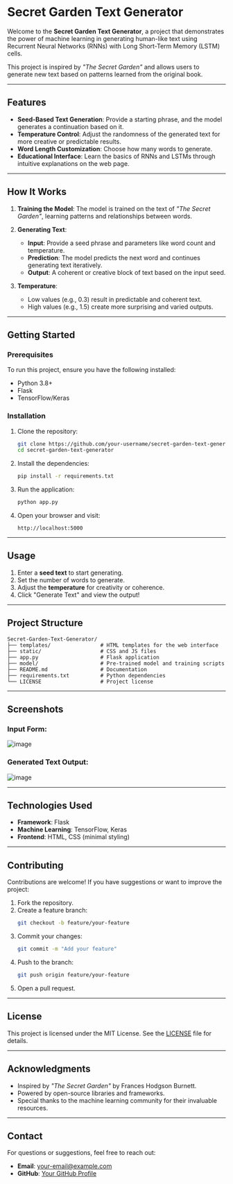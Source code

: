 # Secret Garden Text Generator

Welcome to the **Secret Garden Text Generator**, a project that demonstrates the power of machine learning in generating human-like text using Recurrent Neural Networks (RNNs) with Long Short-Term Memory (LSTM) cells.

This project is inspired by *"The Secret Garden"* and allows users to generate new text based on patterns learned from the original book. 

---

## Features

- **Seed-Based Text Generation**: Provide a starting phrase, and the model generates a continuation based on it.
- **Temperature Control**: Adjust the randomness of the generated text for more creative or predictable results.
- **Word Length Customization**: Choose how many words to generate.
- **Educational Interface**: Learn the basics of RNNs and LSTMs through intuitive explanations on the web page.

---

## How It Works

1. **Training the Model**: 
   The model is trained on the text of *"The Secret Garden"*, learning patterns and relationships between words.

2. **Generating Text**: 
   - **Input**: Provide a seed phrase and parameters like word count and temperature.
   - **Prediction**: The model predicts the next word and continues generating text iteratively.
   - **Output**: A coherent or creative block of text based on the input seed.

3. **Temperature**: 
   - Low values (e.g., 0.3) result in predictable and coherent text.
   - High values (e.g., 1.5) create more surprising and varied outputs.

---

## Getting Started

### Prerequisites

To run this project, ensure you have the following installed:
- Python 3.8+
- Flask
- TensorFlow/Keras

### Installation

1. Clone the repository:
   ```bash
   git clone https://github.com/your-username/secret-garden-text-generator.git
   cd secret-garden-text-generator
   ```

2. Install the dependencies:
   ```bash
   pip install -r requirements.txt
   ```

3. Run the application:
   ```bash
   python app.py
   ```

4. Open your browser and visit:
   ```
   http://localhost:5000
   ```

---

## Usage

1. Enter a **seed text** to start generating.
2. Set the number of words to generate.
3. Adjust the **temperature** for creativity or coherence.
4. Click "Generate Text" and view the output!

---

## Project Structure

```
Secret-Garden-Text-Generator/
├── templates/                # HTML templates for the web interface
├── static/                   # CSS and JS files
├── app.py                    # Flask application
├── model/                    # Pre-trained model and training scripts
├── README.md                 # Documentation
├── requirements.txt          # Python dependencies
└── LICENSE                   # Project license
```

---

## Screenshots

### Input Form:
![image](https://github.com/user-attachments/assets/4047d593-070e-400f-acd1-58f32bb93e3e)


### Generated Text Output:
![image](https://github.com/user-attachments/assets/78f33bac-0afd-43f8-8f41-a2707bf8ff63)


---

## Technologies Used

- **Framework**: Flask
- **Machine Learning**: TensorFlow, Keras
- **Frontend**: HTML, CSS (minimal styling)

---

## Contributing

Contributions are welcome! If you have suggestions or want to improve the project:

1. Fork the repository.
2. Create a feature branch:
   ```bash
   git checkout -b feature/your-feature
   ```
3. Commit your changes:
   ```bash
   git commit -m "Add your feature"
   ```
4. Push to the branch:
   ```bash
   git push origin feature/your-feature
   ```
5. Open a pull request.

---

## License

This project is licensed under the MIT License. See the [LICENSE](LICENSE) file for details.

---

## Acknowledgments

- Inspired by *"The Secret Garden"* by Frances Hodgson Burnett.
- Powered by open-source libraries and frameworks.
- Special thanks to the machine learning community for their invaluable resources.

---

## Contact

For questions or suggestions, feel free to reach out:
- **Email**: your-email@example.com
- **GitHub**: [Your GitHub Profile](https://github.com/your-username)
